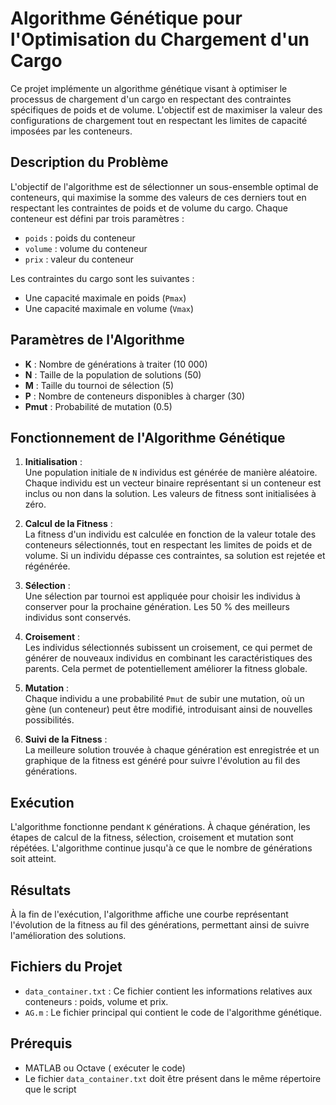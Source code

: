 # Algorithme Génétique pour l'Optimisation du Chargement d'un Cargo

Ce projet implémente un algorithme génétique visant à optimiser le processus de chargement d'un cargo en respectant des contraintes spécifiques de poids et de volume. L'objectif est de maximiser la valeur des configurations de chargement tout en respectant les limites de capacité imposées par les conteneurs.

## Description du Problème

L'objectif de l'algorithme est de sélectionner un sous-ensemble optimal de conteneurs, qui maximise la somme des valeurs de ces derniers tout en respectant les contraintes de poids et de volume du cargo. Chaque conteneur est défini par trois paramètres :
- `poids` : poids du conteneur
- `volume` : volume du conteneur
- `prix` : valeur du conteneur

Les contraintes du cargo sont les suivantes :
- Une capacité maximale en poids (`Pmax`)
- Une capacité maximale en volume (`Vmax`)

## Paramètres de l'Algorithme

- **K** : Nombre de générations à traiter (10 000)
- **N** : Taille de la population de solutions (50)
- **M** : Taille du tournoi de sélection (5)
- **P** : Nombre de conteneurs disponibles à charger (30)
- **Pmut** : Probabilité de mutation (0.5)

## Fonctionnement de l'Algorithme Génétique

1. **Initialisation** :  
   Une population initiale de `N` individus est générée de manière aléatoire. Chaque individu est un vecteur binaire représentant si un conteneur est inclus ou non dans la solution. Les valeurs de fitness sont initialisées à zéro.

2. **Calcul de la Fitness** :  
   La fitness d'un individu est calculée en fonction de la valeur totale des conteneurs sélectionnés, tout en respectant les limites de poids et de volume. Si un individu dépasse ces contraintes, sa solution est rejetée et régénérée.

3. **Sélection** :  
   Une sélection par tournoi est appliquée pour choisir les individus à conserver pour la prochaine génération. Les 50 % des meilleurs individus sont conservés.

4. **Croisement** :  
   Les individus sélectionnés subissent un croisement, ce qui permet de générer de nouveaux individus en combinant les caractéristiques des parents. Cela permet de potentiellement améliorer la fitness globale.

5. **Mutation** :  
   Chaque individu a une probabilité `Pmut` de subir une mutation, où un gène (un conteneur) peut être modifié, introduisant ainsi de nouvelles possibilités.

6. **Suivi de la Fitness** :  
   La meilleure solution trouvée à chaque génération est enregistrée et un graphique de la fitness est généré pour suivre l'évolution au fil des générations.

## Exécution

L'algorithme fonctionne pendant `K` générations. À chaque génération, les étapes de calcul de la fitness, sélection, croisement et mutation sont répétées. L'algorithme continue jusqu'à ce que le nombre de générations soit atteint.

## Résultats

À la fin de l'exécution, l'algorithme affiche une courbe représentant l'évolution de la fitness au fil des générations, permettant ainsi de suivre l'amélioration des solutions.

## Fichiers du Projet

- `data_container.txt` : Ce fichier contient les informations relatives aux conteneurs : poids, volume et prix.
- `AG.m` : Le fichier principal qui contient le code de l'algorithme génétique.

## Prérequis

- MATLAB ou Octave ( exécuter le code)
- Le fichier `data_container.txt` doit être présent dans le même répertoire que le script




